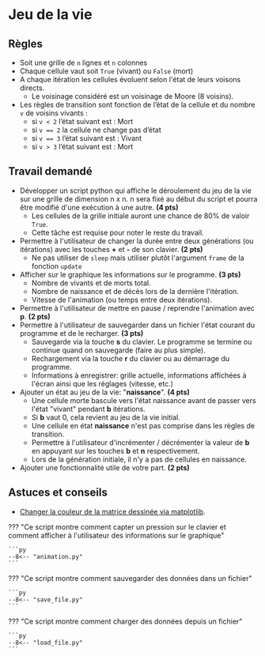 # Jeu de la vie

## Règles

- Soit une grille de `n` lignes et `n` colonnes
- Chaque cellule vaut soit `True` (vivant) ou `False` (mort)
- A chaque itération les cellules évoluent selon l'état de leurs voisons directs.
    - Le voisinage considéré est un voisinage de Moore (8 voisins).
- Les règles de transition sont fonction de l’état de la cellule et du nombre `v` de voisins vivants :
    - si `v < 2` l’état suivant est : Mort
    - si `v == 2` la cellule ne change pas d’état
    - si `v == 3` l’état suivant est : Vivant
    - si `v > 3` l’état suivant est : Mort

## Travail demandé

- Développer un script python qui affiche le déroulement du jeu de la vie sur une grille de dimension n x n. n sera fixé au début du script et pourra être modifié d'une exécution à une autre. **(4 pts)**
    - Les cellules de la grille initiale auront une chance de 80% de valoir `True`.
    - Cette tâche est requise pour noter le reste du travail.
- Permettre à l'utilisateur de changer la durée entre deux générations (ou itérations) avec les touches **+** et **-** de son clavier. **(2 pts)**
    - Ne pas utiliser de `sleep` mais utiliser plutôt l'argument `frame` de la fonction `update`
- Afficher sur le graphique les informations sur le programme. **(3 pts)**
    - Nombre de vivants et de morts total.
    - Nombre de naissance et de décès lors de la dernière l'itération.
    - Vitesse de l'animation (ou temps entre deux itérations).
- Permettre à l'utilisateur de mettre en pause / reprendre l'animation avec **p**. **(2 pts)**
- Permettre à l'utilisateur de sauvegarder dans un fichier l'état courant du programme et de le recharger. **(3 pts)**
    - Sauvegarde via la touche **s** du clavier. Le programme se termine ou continue quand on sauvegarde (faire au plus simple).
    - Rechargement via la touche **r** du clavier ou au démarrage du programme.
    - Informations à enregistrer: grille actuelle, informations affichées à l'écran ainsi que les réglages (vitesse, etc.)
- Ajouter un état au jeu de la vie: "**naissance**". **(4 pts)**
    - Une cellule morte bascule vers l'état naissance avant de passer vers l'état "vivant" pendant **b** itérations.
    - Si **b** vaut 0, cela revient au jeu de la vie initial.
    - Une cellule en état **naissance** n'est pas comprise dans les règles de transition.
    - Permettre à l'utilisateur d'incrémenter / décrémenter la valeur de **b** en appuyant sur les touches **b** et **n** respectivement.
    - Lors de la génération initiale, il n'y a pas de cellules en naissance.
- Ajouter une fonctionnalité utile de votre part. **(2 pts)**

## Astuces et conseils

- [Changer la couleur de la matrice dessinée via matplotlib](https://stackoverflow.com/a/43908997).

??? "Ce script montre comment capter un pression sur le clavier et comment afficher à l'utilisateur des informations sur le graphique"

    ```py
    --8<-- "animation.py"
    ```

??? "Ce script montre comment sauvegarder des données dans un fichier"

    ```py
    --8<-- "save_file.py"
    ```

??? "Ce script montre comment charger des données depuis un fichier"

    ```py
    --8<-- "load_file.py"
    ```
